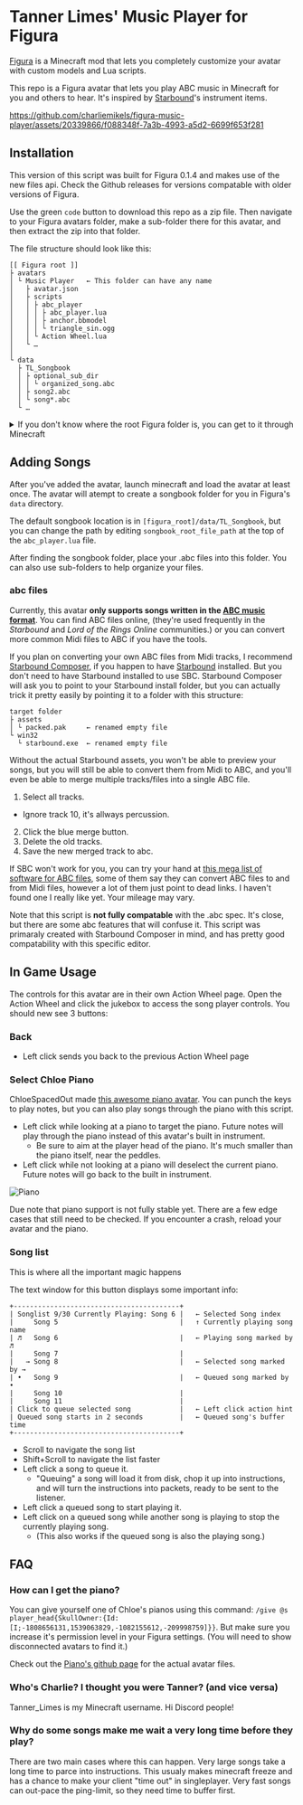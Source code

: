 # Tanner Limes' Music Player for Figura

[Figura](https://github.com/FiguraMC/Figura) is a Minecraft mod that lets you completely customize your avatar with custom models and Lua scripts.

This repo is a Figura avatar that lets you play ABC music in Minecraft for you and others to hear. It's inspired by [Starbound](https://store.steampowered.com/app/211820/Starbound/)'s instrument items.

<!-- ↓ demo video of the avatar playing the chorus to "Revenge" by Captainsparklez ↓ -->
https://github.com/charliemikels/figura-music-player/assets/20339866/f088348f-7a3b-4993-a5d2-6699f653f281

## Installation

This version of this script was built for Figura 0.1.4 and makes use of the new files api. Check the Github releases for versions compatable with older versions of Figura. 

Use the green `code` button to download this repo as a zip file. Then navigate to your Figura avatars folder, make a sub-folder there for this avatar, and then extract the zip into that folder. 

The file structure should look like this:

```
[[ Figura root ]]
├ avatars
│ └ Music Player   ← This folder can have any name
│   ├ avatar.json
│   ├ scripts
│   │ ├ abc_player
│   │ │ ├ abc_player.lua
│   │ │ ├ anchor.bbmodel
│   │ │ └ triangle_sin.ogg
│   │ └ Action Wheel.lua
│   └ …
│
└ data
  ├ TL_Songbook
  │ ├ optional_sub_dir
  │ │ └ organized_song.abc
  │ ├ song2.abc
  │ └ song*.abc
  └ …
```

<details>
<summary>If you don't know where the root Figura folder is, you can get to it through Minecraft</summary>
<ol>
	<li>Open Minecraft.</li>
	<li>Open the Figura menu.</li>
	<li>Click the folder icon in the upper left.<br>This should open your file browser.</li>
	<li>Navigate up one folder.<br>You should see your <code>avatar</code> folder here.</li>
	<li>Open or create the <code>data</code> folder.</li>
	<li>Your destination is on the left.</li>
</ol>
</details>

## Adding Songs

After you've added the avatar, launch minecraft and load the avatar at least once. The avatar will atempt to create a songbook folder for you in Figura's `data` directory. 

The default songbook location is in `[figura_root]/data/TL_Songbook`, but you can change the path by editing `songbook_root_file_path` at the top of the `abc_player.lua` file.

After finding the songbook folder, place your .abc files into this folder. You can also use sub-folders to help organize your files. 

### abc files

Currently, this avatar **only supports songs written in the [ABC music format](https://abcnotation.com/)**. You can find ABC files online, (they're used frequently in the _Starbound_ and _Lord of the Rings Online_ communities.) or you can convert more common Midi files to ABC if you have the tools. 

If you plan on converting your own ABC files from Midi tracks, I recommend [Starbound Composer](http://www.starboundcomposer.com/), if you happen to have [Starbound](https://store.steampowered.com/app/211820/Starbound/) installed. But you don't need to have Starbound installed to use SBC. Starbound Composer will ask you to point to your Starbound install folder, but you can actually trick it pretty easily by pointing it to a folder with this structure:

```
target folder
├ assets
│ └ packed.pak     ← renamed empty file
└ win32
  └ starbound.exe  ← renamed empty file
```

Without the actual Starbound assets, you won't be able to preview your songs, but you will still be able to convert them from Midi to ABC, and you'll even be able to merge multiple tracks/files into a single ABC file. 

1. Select all tracks.
  - Ignore track 10, it's allways percussion.
2. Click the blue merge button.
3. Delete the old tracks. 
4. Save the new merged track to abc. 

If SBC won't work for you, you can try your hand at [this mega list of software for ABC files](https://abcnotation.com/software), some of them say they can convert ABC files to and from Midi files, however a lot of them just point to dead links. I haven't found one I really like yet. Your mileage may vary. <!-- However, [MidiZyx2abc](http://www.midicond.de/Freeware/index_en.html#MidiZyx2abc) might be pretty reasonable? -->

Note that this script is **not fully compatable** with the .abc spec. It's close, but there are some abc features that will confuse it. This script was primaraly created with Starbound Composer in mind, and has pretty good compatability with this specific editor. 

## In Game Usage

The controls for this avatar are in their own Action Wheel page. Open the Action Wheel and click the jukebox to access the song player controls. You should new see 3 buttons:

### Back

- Left click sends you back to the previous Action Wheel page

### Select Chloe Piano

ChloeSpacedOut made [this awesome piano avatar](https://github.com/ChloeSpacedOut/figura-piano). You can punch the keys to play notes, but you can also play songs through the piano with this script.

- Left click while looking at a piano to target the piano. Future notes will play through the piano instead of this avatar's built in instrument.
  - Be sure to aim at the player head of the piano. It's much smaller than the piano itself, near the peddles.
- Left click while not looking at a piano will deselect the current piano. Future notes will go back to the built in instrument.

![Piano](https://github.com/charliemikels/figura-music-player/assets/20339866/6faf6149-af74-4816-b3d1-93efe11bdb24)

Due note that piano support is not fully stable yet. There are a few edge cases that still need to be checked. If you encounter a crash, reload your avatar and the piano.

### Song list

This is where all the important magic happens

The text window for this button displays some important info:

```
+-----------------------------------------+
| Songlist 9/30 Currently Playing: Song 6 |   ← Selected Song index
|     Song 5                              |   ↑ Currently playing song name
| ♬   Song 6                              |   ← Playing song marked by ♬
|     Song 7                              |
|   → Song 8                              |   ← Selected song marked by →
| •   Song 9                              |   ← Queued song marked by •
|     Song 10                             |   
|     Song 11                             |
| Click to queue selected song            |   ← Left click action hint
| Queued song starts in 2 seconds         |   ← Queued song's buffer time
+-----------------------------------------+
```

- Scroll to navigate the song list
- Shift+Scroll to navigate the list faster
- Left click a song to queue it.
  - "Queuing" a song will load it from disk, chop it up into instructions, and will turn the instructions into packets, ready to be sent to the listener.
- Left click a queued song to start playing it.
- Left click on a queued song while another song is playing to stop the currently playing song.
  - (This also works if the queued song is also the playing song.)

## FAQ

### How can I get the piano?

You can give yourself one of Chloe's pianos using this command: `/give @s player_head{SkullOwner:{Id:[I;-1808656131,1539063829,-1082155612,-209998759]}}`. But make sure you increase it's permission level in your Figura settings. (You will need to show disconnected avatars to find it.)

Check out the [Piano's github page](https://github.com/ChloeSpacedOut/figura-piano) for the actual avatar files. 

### Who's Charlie? I thought you were Tanner? (and vice versa)

Tanner_Limes is my Minecraft username. Hi Discord people!

### Why do some songs make me wait a very long time before they play?

There are two main cases where this can happen. Very large songs take a long time to parce into instructions. This usualy makes minecraft freeze and has a chance to make your client "time out" in singleplayer. Very fast songs can out-pace the ping-limit, so they need time to buffer first. 